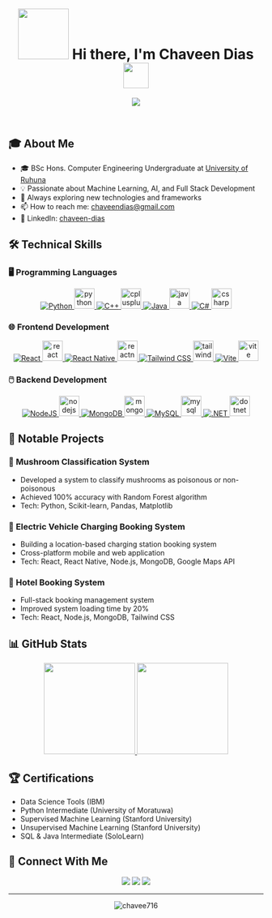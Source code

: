 <h1 align="center">
   <picture><img src = "https://github.com/7oSkaaa/7oSkaaa/blob/main/Images/about_me.gif?raw=true" width = 100px></picture>
  Hi there, I'm Chaveen Dias <img src="https://user-images.githubusercontent.com/74038190/216122041-518ac897-8d92-4c6b-9b3f-ca01dcaf38ee.gif" width="50">
</h1>

<p align="center">
  <a href="https://github.com/DenverCoder1/readme-typing-svg"><img src="https://readme-typing-svg.herokuapp.com?font=Time+New+Roman&color=%23C8BE25&size=25&center=true&vCenter=true&width=600&height=100&lines=Computer+Engineering+Student;Machine+Learning+Enthusiast;Full+Stack+Developer;Tech+Explorer;"></a>
</p>

<br>

## 🎓 About Me


- 🎓 BSc Hons. Computer Engineering Undergraduate at [University of Ruhuna](https://www.ruh.ac.lk/)
- 💡 Passionate about Machine Learning, AI, and Full Stack Development
- 🚀 Always exploring new technologies and frameworks
- 📫 How to reach me: chaveendias@gmail.com
- 🔗 LinkedIn: [chaveen-dias](https://www.linkedin.com/in/chaveen-dias-8935b5288/)

## 🛠️ Technical Skills

### 🖥️ Programming Languages
<p align="center">
  <a href="https://www.python.org" target="_blank">
    <img src="https://img.shields.io/badge/Python-3776AB?style=for-the-badge&logo=python&logoColor=white&animation=fade-in" alt="Python"/>
    <img src="https://skillicons.dev/icons?i=python" height="40" alt="python logo"  />
  </a>
  <a href="https://isocpp.org/" target="_blank">
    <img src="https://img.shields.io/badge/C++-%2300599C.svg?style=for-the-badge&logo=c%2B%2B&logoColor=white" alt="C++"/>
    <img src="https://skillicons.dev/icons?i=cpp" height="40" alt="cplusplus logo"  />
  </a>
  <a href="https://www.java.com" target="_blank">
    <img src="https://img.shields.io/badge/Java-ED8B00?style=for-the-badge&logo=openjdk&logoColor=white" alt="Java"/>
    <img src="https://skillicons.dev/icons?i=java" height="40" alt="java logo"  />
  </a>
  <a href="https://dotnet.microsoft.com/en-us/languages/csharp" target="_blank">
    <img src="https://img.shields.io/badge/C%23-239120?style=for-the-badge&logo=c-sharp&logoColor=white" alt="C#"/>
    <img src="https://skillicons.dev/icons?i=cs" height="40" alt="csharp logo"  />
  </a>
</p>

### 🌐 Frontend Development
<p align="center">
  <a href="https://reactjs.org/" target="_blank">
    <img src="https://img.shields.io/badge/React-20232A?style=for-the-badge&logo=react&logoColor=61DAFB" alt="React"/>
    <img src="https://skillicons.dev/icons?i=react" height="40" alt="react logo"  />
  </a>
  <a href="https://reactnative.dev/" target="_blank">
    <img src="https://img.shields.io/badge/React_Native-20232A?style=for-the-badge&logo=react&logoColor=61DAFB" alt="React Native"/>
    <img src="https://skillicons.dev/icons?i=react" height="40" alt="reactnative logo"  />
  </a>
  <a href="https://tailwindcss.com/" target="_blank">
    <img src="https://img.shields.io/badge/Tailwind_CSS-38B2AC?style=for-the-badge&logo=tailwind-css&logoColor=white" alt="Tailwind CSS"/>
    <img src="https://skillicons.dev/icons?i=tailwind" height="40" alt="tailwind logo"  />
  </a>
  <a href="https://vitejs.dev/" target="_blank">
    <img src="https://img.shields.io/badge/Vite-646CFF?style=for-the-badge&logo=vite&logoColor=white" alt="Vite"/>
    <img src="https://skillicons.dev/icons?i=vite" height="40" alt="vite logo"  />
  </a>
</p>

### 🖱️ Backend Development
<p align="center">
  <a href="https://nodejs.org/" target="_blank">
    <img src="https://img.shields.io/badge/Node.js-43853D?style=for-the-badge&logo=node.js&logoColor=white" alt="NodeJS"/>
    <img src="https://skillicons.dev/icons?i=nodejs" height="40" alt="nodejs logo"  />
  </a>
  <a href="https://www.mongodb.com/" target="_blank">
    <img src="https://img.shields.io/badge/MongoDB-4EA94B?style=for-the-badge&logo=mongodb&logoColor=white" alt="MongoDB"/>
    <img src="https://skillicons.dev/icons?i=mongodb" height="40" alt="mongodb logo"  />
  </a>
  <a href="https://www.mysql.com/" target="_blank">
    <img src="https://img.shields.io/badge/MySQL-00000F?style=for-the-badge&logo=mysql&logoColor=white" alt="MySQL"/>
    <img src="https://skillicons.dev/icons?i=mysql" height="40" alt="mysql logo"  />
  </a>
  <a href="https://dotnet.microsoft.com/" target="_blank">
    <img src="https://img.shields.io/badge/.NET-5C2D91?style=for-the-badge&logo=.net&logoColor=white" alt=".NET"/>
    <img src="https://skillicons.dev/icons?i=dotnet" height="40" alt="dotnet logo"  />
  </a>
</p>

## 🎯 Notable Projects

### 🍄 Mushroom Classification System
- Developed a system to classify mushrooms as poisonous or non-poisonous
- Achieved 100% accuracy with Random Forest algorithm
- Tech: Python, Scikit-learn, Pandas, Matplotlib

### 🚗 Electric Vehicle Charging Booking System
- Building a location-based charging station booking system
- Cross-platform mobile and web application
- Tech: React, React Native, Node.js, MongoDB, Google Maps API

### 🏨 Hotel Booking System
- Full-stack booking management system
- Improved system loading time by 20%
- Tech: React, Node.js, MongoDB, Tailwind CSS

## 📊 GitHub Stats

<p align="center">
  <a href="https://github.com/chavee716">
    <img height="180em" src="https://github-readme-stats.vercel.app/api?username=chavee716&show_icons=true&theme=tokyonight&include_all_commits=true&count_private=true"/>
    <img height="180em" src="https://github-readme-stats.vercel.app/api/top-langs/?username=chavee716&layout=compact&langs_count=7&theme=tokyonight"/>
  </a>
</p>

## 🏆 Certifications
- Data Science Tools (IBM)
- Python Intermediate (University of Moratuwa)
- Supervised Machine Learning (Stanford University)
- Unsupervised Machine Learning (Stanford University)
- SQL & Java Intermediate (SoloLearn)

## 🤝 Connect With Me
<p align="center">
  <a href="mailto:chaveendias@gmail.com"><img src="https://img.shields.io/badge/-Gmail-%23333?style=for-the-badge&logo=gmail&logoColor=white" target="_blank"></a>
  <a href="https://www.linkedin.com/in/chaveen-dias-8935b5288/" target="_blank"><img src="https://img.shields.io/badge/-LinkedIn-%230077B5?style=for-the-badge&logo=linkedin&logoColor=white" target="_blank"></a>
  <a href="https://github.com/chavee716" target="_blank"><img src="https://img.shields.io/badge/-GitHub-%23181717?style=for-the-badge&logo=github&logoColor=white" target="_blank"></a>
</p>

---

<p align="center">
  <img src="https://komarev.com/ghpvc/?username=chavee716&label=Profile%20views&color=0e75b6&style=flat" alt="chavee716" />
</p>
